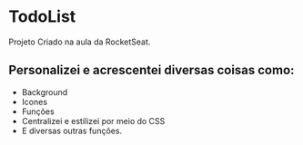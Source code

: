 # TodoList


Projeto Criado na aula da RocketSeat.

Personalizei e acrescentei diversas coisas como:
 -
 - Background
 - Icones
 - Funções
 - Centralizei e estilizei por meio do CSS
 - E diversas outras funções.
